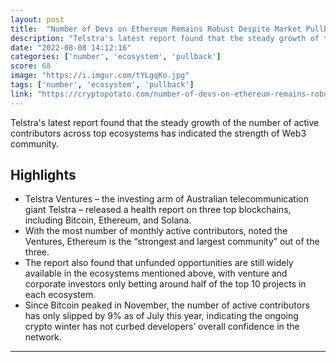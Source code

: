 ```yaml
---
layout: post
title:  "Number of Devs on Ethereum Remains Robust Despite Market Pullback: Telstra"
description: "Telstra's latest report found that the steady growth of the number of active contributors across top ecosystems has indicated the strength of Web3 community."
date: "2022-08-08 14:12:16"
categories: ['number', 'ecosystem', 'pullback']
score: 68
image: "https://i.imgur.com/tYLgqKo.jpg"
tags: ['number', 'ecosystem', 'pullback']
link: "https://cryptopotato.com/number-of-devs-on-ethereum-remains-robust-despite-market-pullback-telstra/"
---
```


Telstra's latest report found that the steady growth of the number of active contributors across top ecosystems has indicated the strength of Web3 community.

## Highlights

- Telstra Ventures – the investing arm of Australian telecommunication giant Telstra – released a health report on three top blockchains, including Bitcoin, Ethereum, and Solana.
- With the most number of monthly active contributors, noted the Ventures, Ethereum is the “strongest and largest community” out of the three.
- The report also found that unfunded opportunities are still widely available in the ecosystems mentioned above, with venture and corporate investors only betting around half of the top 10 projects in each ecosystem.
- Since Bitcoin peaked in November, the number of active contributors has only slipped by 9% as of July this year, indicating the ongoing crypto winter has not curbed developers’ overall confidence in the network.

---
